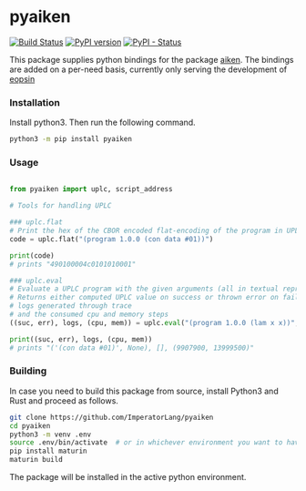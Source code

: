 pyaiken
=======
[![Build Status](https://app.travis-ci.com/ImperatorLang/pyaiken.svg?branch=master)](https://app.travis-ci.com/ImperatorLang/pyaiken)
[![PyPI version](https://badge.fury.io/py/pyaiken.svg)](https://pypi.org/project/pyaiken/)
[![PyPI - Status](https://img.shields.io/pypi/status/pyaiken.svg)](https://pypi.org/project/pyaiken/)

This package supplies python bindings for the package [aiken](https://github.com/aiken-lang/aiken).
The bindings are added on a per-need basis, currently only serving the development of [eopsin](https://github.com/ImperatorLang/eopsin)


### Installation

Install python3. Then run the following command.

```bash
python3 -m pip install pyaiken
```

### Usage


```python

from pyaiken import uplc, script_address

# Tools for handling UPLC

### uplc.flat
# Print the hex of the CBOR encoded flat-encoding of the program in UPLC textual notation
code = uplc.flat("(program 1.0.0 (con data #01))")

print(code)
# prints "490100004c0101010001"

### uplc.eval
# Evaluate a UPLC program with the given arguments (all in textual representation) and cpu and memory budget (optional, in this order)
# Returns either computed UPLC value on success or thrown error on failure,
# logs generated through trace
# and the consumed cpu and memory steps
((suc, err), logs, (cpu, mem)) = uplc.eval("(program 1.0.0 (lam x x))", ["(con data #01)"], 1000000, None)

print((suc, err), logs, (cpu, mem))
# prints "('(con data #01)', None), [], (9907900, 13999500)"

```

### Building

In case you need to build this package from source, install Python3 and Rust and proceed as follows.

```bash
git clone https://github.com/ImperatorLang/pyaiken
cd pyaiken
python3 -m venv .env
source .env/bin/activate  # or in whichever environment you want to have it installed
pip install maturin
maturin build
```

The package will be installed in the active python environment.